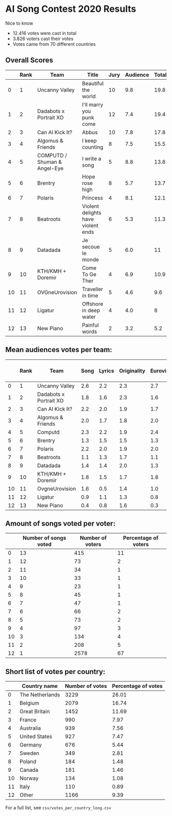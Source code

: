 # AI Song Contest 2020 Results

Nice to know
-	12.416 votes were cast in total
-	3.826 voters cast their votes
-	Votes came from 70 different countries


## Overall Scores

|    | Rank | Team                         | Title                              | Jury | Audience | Total |
| -- | ---- | ---------------------------- | ---------------------------------- | ---- | -------- | ----- |
| 0  | 1    | Uncanny Valley               | Beautiful the world                | 10   | 9.8      | 19.8  |
| 1  | 2    | Dadabots x Portrait XO       | I'll marry you punk come           | 12   | 7.4      | 19.4  |
| 2  | 3    | Can AI Kick It?              | Abbus                              | 10   | 7.8      | 17.8  |
| 3  | 4    | Algomus & Friends            | I keep counting                    | 8    | 7.5      | 15.5  |
| 4  | 5    | COMPUTD / Shuman & Angel-Eye | I write a song                     | 5    | 8.8      | 13.8  |
| 5  | 6    | Brentry                      | Hope rose high                     | 8    | 5.7      | 13.7  |
| 6  | 7    | Polaris                      | Princess                           | 4    | 8.1      | 12.1  |
| 7  | 8    | Beatroots                    | Violent delights have violent ends | 6    | 5.3      | 11.3  |
| 8  | 9    | Datadada                     | Je secoue le monde                 | 5    | 6.0      | 11    |
| 9  | 10   | KTH/KMH + Doremir            | Come To Ge Ther                    | 4    | 6.9      | 10.9  |
| 10 | 11   | OVGneUrovision               | Traveller in time                  | 5    | 4.6      | 9.6   |
| 11 | 12   | Ligatur                      | Offshore in deep water             | 4    | 4.0      | 8     |
| 12 | 13   | New Piano                    | Painful words                      | 2    | 3.2      | 5.2   |

## Mean audiences votes per team:

|    | Rank | Team                   | Song | Lyrics | Originality | Eurovisioness | Total audience vote |
| -- | ---- | ---------------------- | ---- | ------ | ----------- | ------------- | ------------------- |
| 0  | 1    | Uncanny Valley         | 2.6  | 2.2    | 2.3         | 2.7           | 9.8                 |
| 1  | 2    | Dadabots x Portrait XO | 1.8  | 1.6    | 2.3         | 1.6           | 7.4                 |
| 2  | 3    | Can AI Kick It?        | 2.2  | 2.0    | 1.9         | 1.7           | 7.8                 |
| 3  | 4    | Algomus & Friends      | 2.0  | 1.7    | 1.8         | 2.0           | 7.5                 |
| 4  | 5    | Computd                | 2.3  | 2.2    | 1.9         | 2.4           | 8.8                 |
| 5  | 6    | Brentry                | 1.3  | 1.5    | 1.5         | 1.3           | 5.7                 |
| 6  | 7    | Polaris                | 2.2  | 2.0    | 1.9         | 2.0           | 8.1                 |
| 7  | 8    | Beatroots              | 1.1  | 1.3    | 1.7         | 1.1           | 8.3                 |
| 8  | 9    | Datadada               | 1.4  | 1.4    | 2.0         | 1.3           | 6.0                 |
| 9  | 10   | KTH/KMH + Doremir      | 1.8  | 1.5    | 1.7         | 1.8           | 6.9                 |
| 10 | 11   | OvgneUrovision         | 1.6  | 0.5    | 1.4         | 1.0           | 4.6                 |
| 11 | 12   | Ligatur                | 0.9  | 1.1    | 1.3         | 0.8           | 4.0                 |
| 12 | 13   | New Piano              | 0.4  | 0.8    | 1.6         | 0.3           | 3.2                 |

## Amount of songs voted per voter:

|    | Number of songs voted | Number of voters | Percentage of voters |
| -- | --------------------- | ---------------- | -------------------- |
| 0  | 13                    | 415              | 11                   |
| 1  | 12                    | 73               | 2                    |
| 2  | 11                    | 34               | 1                    |
| 3  | 10                    | 33               | 1                    |
| 4  | 9                     | 23               | 1                    |
| 5  | 8                     | 45               | 1                    |
| 6  | 7                     | 47               | 1                    |
| 7  | 6                     | 66               | 2                    |
| 8  | 5                     | 73               | 2                    |
| 9  | 4                     | 97               | 3                    |
| 10 | 3                     | 134              | 4                    |
| 11 | 2                     | 208              | 5                    |
| 12 | 1                     | 2578             | 67                   |

## Short list of votes per country:

|    | Country name    | Number of votes | Percentage of votes |
| -- | --------------- | --------------- | ------------------- |
| 0  | The Netherlands | 3229            | 26.01               |
| 1  | Belgium         | 2079            | 16.74               |
| 2  | Great Britain   | 1452            | 11.69               |
| 3  | France          | 990             | 7.97                |
| 4  | Australia       | 939             | 7.56                |
| 5  | United States   | 927             | 7.47                |
| 6  | Germany         | 676             | 5.44                |
| 7  | Sweden          | 349             | 2.81                |
| 8  | Poland          | 184             | 1.48                |
| 9  | Canada          | 181             | 1.46                |
| 10 | Norway          | 134             | 1.08                |
| 11 | Italy           | 110             | 0.89                |
| 12 | Other           | 1166            | 9.39                |

For a full list, see `csv/votes_per_country_long.csv`

